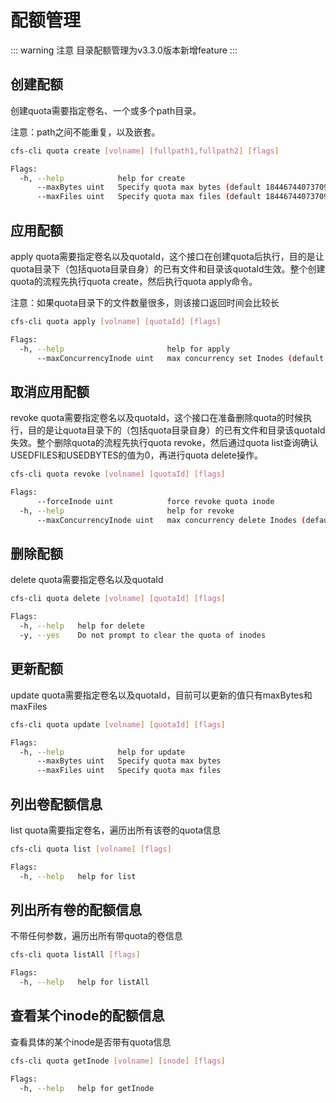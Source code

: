# 配额管理

::: warning 注意
目录配额管理为v3.3.0版本新增feature
:::

## 创建配额

创建quota需要指定卷名、一个或多个path目录。

注意：path之间不能重复，以及嵌套。

```bash
cfs-cli quota create [volname] [fullpath1,fullpath2] [flags]
```

```bash
Flags:
  -h, --help            help for create
      --maxBytes uint   Specify quota max bytes (default 18446744073709551615)
      --maxFiles uint   Specify quota max files (default 18446744073709551615)
```

## 应用配额

apply quota需要指定卷名以及quotaId，这个接口在创建quota后执行，目的是让quota目录下（包括quota目录自身）的已有文件和目录该quotaId生效。整个创建quota的流程先执行quota
create，然后执行quota apply命令。

注意：如果quota目录下的文件数量很多，则该接口返回时间会比较长

```bash
cfs-cli quota apply [volname] [quotaId] [flags]
```

```bash
Flags:
  -h, --help                       help for apply
      --maxConcurrencyInode uint   max concurrency set Inodes (default 1000)
```

## 取消应用配额

revoke quota需要指定卷名以及quotaId，这个接口在准备删除quota的时候执行，目的是让quota目录下的（包括quota目录自身）的已有文件和目录该quotaId失效。整个删除quota的流程先执行quota
revoke，然后通过quota list查询确认USEDFILES和USEDBYTES的值为0，再进行quota delete操作。

```bash
cfs-cli quota revoke [volname] [quotaId] [flags]
```

```bash
Flags:
      --forceInode uint            force revoke quota inode
  -h, --help                       help for revoke
      --maxConcurrencyInode uint   max concurrency delete Inodes (default 1000)
```

## 删除配额

delete quota需要指定卷名以及quotaId

```bash
cfs-cli quota delete [volname] [quotaId] [flags]
```

```bash
Flags:
  -h, --help   help for delete
  -y, --yes    Do not prompt to clear the quota of inodes
```

## 更新配额

update quota需要指定卷名以及quotaId，目前可以更新的值只有maxBytes和maxFiles

```bash
cfs-cli quota update [volname] [quotaId] [flags]
```

```bash
Flags:
  -h, --help            help for update
      --maxBytes uint   Specify quota max bytes
      --maxFiles uint   Specify quota max files
```

## 列出卷配额信息

list quota需要指定卷名，遍历出所有该卷的quota信息

``` bash
cfs-cli quota list [volname] [flags]
```

```bash
Flags:
  -h, --help   help for list
```

## 列出所有卷的配额信息

不带任何参数，遍历出所有带quota的卷信息

```bash
cfs-cli quota listAll [flags]
```

```bash
Flags:
  -h, --help   help for listAll
```

## 查看某个inode的配额信息

查看具体的某个inode是否带有quota信息

``` bash
cfs-cli quota getInode [volname] [inode] [flags]
```

```bash
Flags:
  -h, --help   help for getInode
```
